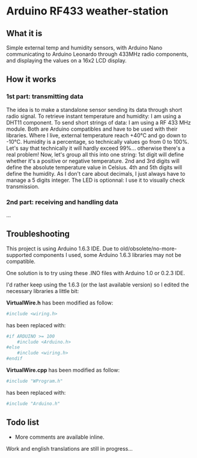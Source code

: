 # Arduino RF433 weather-station

## What it is

Simple external temp and humidity sensors, with Arduino Nano communicating to Arduino Leonardo through 433MHz radio components, and displaying the values on a 16x2 LCD display.

## How it works

### 1st part: transmitting data

The idea is to make a standalone sensor sending its data through short radio signal.
To retrieve instant temperature and humidity: I am using a DHT11 component.
To send short strings of data: I am using a RF 433 MHz module.
Both are Arduino compatibles and have to be used with their libraries.
Where I live, external temperature reach +40°C and go down to -10°C.
Humidity is a percentage, so technically values go from 0 to 100%.
Let's say that technically it will hardly exceed 99%... otherwise there's a real problem!
Now, let's group all this into one string:
1st digit will define whether it's a positive or negative temperature.
2nd and 3rd digits will define the absolute temperature value in Celsius.
4th and 5th digits will define the humidity.
As I don't care about decimals, I just always have to manage a 5 digits integer.
The LED is optionnal: I use it to visually check transmission.

### 2nd part: receiving and handling data

...

## Troubleshooting

This project is using Arduino 1.6.3 IDE. Due to old/obsolete/no-more-supported components I used, some Arduino 1.6.3 libraries may not be compatible.

One solution is to try using these .INO files with Arduino 1.0 or 0.2.3 IDE.

I'd rather keep using the 1.6.3 (or the last available version) so I edited the necessary libraries a little bit:

**VirtualWire.h** has been modified as follow:
```python
#include <wiring.h>
```
has been replaced with:
```python
#if ARDUINO >= 100
    #include <Arduino.h>
#else
    #include <wiring.h>
#endif
```

**VirtualWire.cpp** has been modified as follow:
```python
#include "WProgram.h"
```
has been replaced with:
```python
#include "Arduino.h"
```

## Todo list

- More comments are available inline.

Work and english translations are still in progress...
